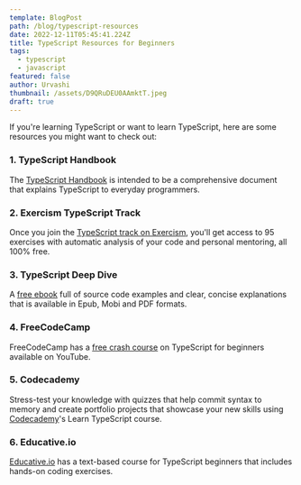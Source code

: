 ```yaml
---
template: BlogPost
path: /blog/typescript-resources
date: 2022-12-11T05:45:41.224Z
title: TypeScript Resources for Beginners
tags:
  - typescript
  - javascript
featured: false
author: Urvashi
thumbnail: /assets/D9QRuDEU0AAmktT.jpeg
draft: true
---
```

I﻿f you're learning TypeScript or want to learn TypeScript, here are some resources you might want to check out:

### 1﻿. TypeScript Handbook

T﻿he [TypeScript Handbook](https://www.typescriptlang.org/docs/handbook/intro.html) is intended to be a comprehensive document that explains TypeScript to everyday programmers.

### 2﻿. Exercism TypeScript Track

Once you join the [TypeScript track on Exercism](https://exercism.org/tracks/typescript), you'll get access to 95 exercises with automatic analysis of your code and personal mentoring, all 100% free.

### 3﻿. TypeScript Deep Dive

A﻿ [free ebook](https://basarat.gitbook.io/typescript/) full of source code examples and clear, concise explanations that is available in Epub, Mobi and PDF formats.

### 4﻿. FreeCodeCamp

F﻿reeCodeCamp has a [free crash course](https://www.youtube.com/watch?v=30LWjhZzg50&t=2s) on TypeScript for beginners available on YouTube.

### 5﻿. Codecademy

S﻿tress-test your knowledge with quizzes that help commit syntax to memory and create portfolio projects that showcase your new skills using [Codecademy](https://www.codecademy.com/learn/learn-typescript)'s Learn TypeScript course.

### 6﻿. Educative.io

[E﻿ducative.io](https://www.educative.io/courses/learn-typescript-complete-course) has a text-based course for TypeScript beginners that includes hands-on coding exercises.
